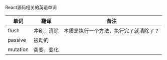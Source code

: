 React源码相关的英语单词



| 单词     | 翻译       | 备注                                   |
| -------- | ---------- | -------------------------------------- |
| flush    | 冲刷，清除 | 本质是执行一个方法，执行完了就清除了？ |
| passive  | 被动的     |                                        |
| mutation | 突变，变化 |                                        |

